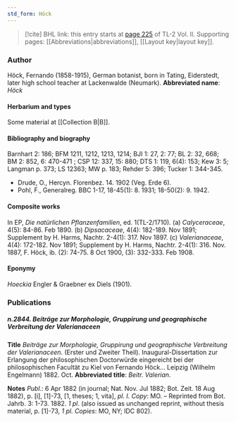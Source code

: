 ```yaml
---
std_form: Höck
---
```


> [!cite] BHL link: this entry starts at [page 225](https://www.biodiversitylibrary.org/page/33068467) of TL-2 Vol. II.
> Supporting pages: [[Abbreviations|abbreviations]], [[Layout key|layout key]].

### Author

Höck, Fernando (1858-1915), German botanist, born in Tating, Eiderstedt, later high school teacher at Lackenwalde (Neumark). 
**Abbreviated name**: *Höck*

#### Herbarium and types

Some material at [[Collection B|B]].

#### Bibliography and biography

Barnhart 2: 186; BFM 1211, 1212, 1213, 1214; BJI 1: 27, 2: 77; BL 2: 32, 668; BM 2: 852, 6: 470-471 ; CSP 12: 337, 15: 880; DTS 1: 119, 6(4): 153; Kew 3: 5; Langman p. 373; LS 12363; MW p. 183; Rehder 5: 396; Tucker 1: 344-345.
- Drude, O., Hercyn. Florenbez. 14. 1902 (Veg. Erde 6).
- Pohl, F., Generalreg. BBC 1-17, 18-45(1): 8. 1931; 18-50(2): 9. 1942.

#### Composite works

In EP, *Die natürlichen Pflanzenfamilien*, ed. 1(TL-2/1710).
(a) *Calyceraceae*, 4(5): 84-86. Feb 1890.
(b) *Dipsacaceae*, 4(4): 182-189. Nov 1891; Supplement by H. Harms, Nachtr. 2-4(1): 317. Nov 1897.
(c) *Valerianaceae*, 4(4): 172-182. Nov 1891; Supplement by H. Harms, Nachtr. 2-4(1): 316. Nov. 1887, F. Höck, ib. (2): 74-75. 8 Oct 1900, (3): 332-333. Feb 1908.

#### Eponymy

*Hoeckia* Engler & Graebner ex Diels (1901).

### Publications

##### n.2844. Beiträge zur Morphologie, Gruppirung und geographische Verbreitung der Valerianaceen

**Title**
*Beiträge zur Morphologie, Gruppirung und geographische Verbreitung der Valerianaceen*. (Erster und Zweiter Theil). Inaugural-Dissertation zur Erlangung der philosophischen Doctorwürde eingereicht bei der philosophischen Facultät zu Kiel von Fernando Höck... Leipzig (Wilhelm Engelmann) 1882. Oct.
**Abbreviated title**: *Beitr. Valerian.*

**Notes**
*Publ*.: 6 Apr 1882 (in journal; Nat. Nov. Jul 1882; Bot. Zeit. 18 Aug 1882), p. \[i\], \[1\]-73, \[1, theses; 1, vita\], *pl. I. Copy*: MO. – Reprinted from Bot. Jahrb. 3: 1-73. 1882. *1 pl*. (also issued as unchanged reprint, without thesis material, p. \[1\]-73, *1 pl. Copies*: MO, NY; IDC 802).

